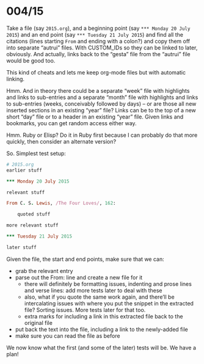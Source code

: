 # 004/15

Take a file (say `2015.org`), and a beginning point (say `*** Monday 20 July 2015`) and an end point (say `*** Tuesday 21 July 2015`) and find all the citations (lines starting `From` and ending with a colon?) and copy them off into separate “autrui” files.  With CUSTOM_IDs so they can be linked to later, obviously.  And actually, links back to the “gesta” file from the “autrui” file would be good too.

This kind of cheats and lets me keep org-mode files but with automatic linking.

Hmm.  And in theory there could be a separate “week” file with highlights and links to sub-entries and a separate “month” file with highlights and links to sub-entries (weeks, conceivably followed by days) – or are those all new inserted sections in an existing “year” file?  Links can be to the top of a new short “day” file or to a header in an existing “year” file.  Given links and bookmarks, you can get random access either way.

Hmm.  Ruby or Elisp?  Do it in Ruby first because I can probably do that more quickly, then consider an alternate version?

So.  Simplest test setup:

```ruby
# 2015.org
earlier stuff

*** Monday 20 July 2015

relevant stuff

From C. S. Lewis, /The Four Loves/, 162:

    quoted stuff

more relevant stuff

*** Tuesday 21 July 2015

later stuff
```

Given the file, the start and end points, make sure that we can:
- grab the relevant entry
- parse out the From: line and create a new file for it
  - there will definitely be formatting issues, indenting and prose lines and verse lines: add more tests later to deal with these
  - also, what if you quote the same work again, and there’ll be intercalating issues with where you put the snippet in the extracted file?  Sorting issues.  More tests later for that too.
  - extra marks for including a link in this extracted file back to the original file
- put back the text into the file, including a link to the newly-added file
- make sure you can read the file as before

We now know what the first (and some of the later) tests will be.  We have a plan!
